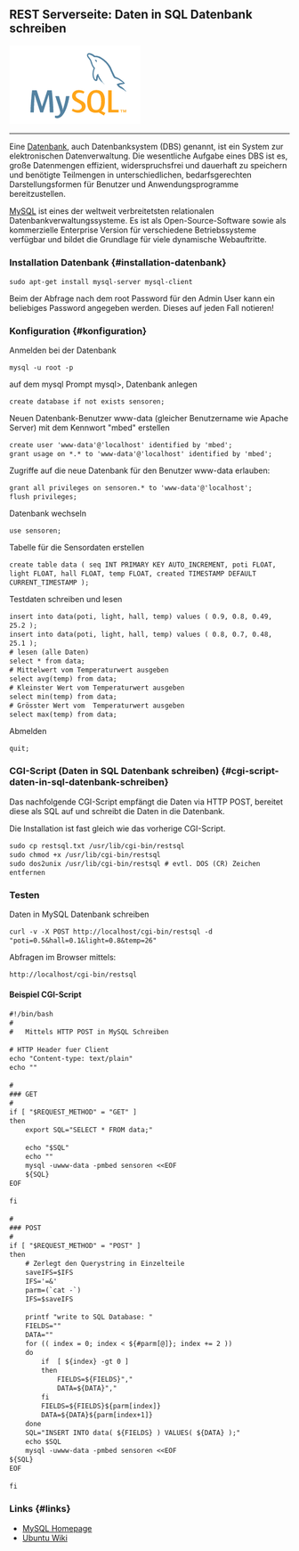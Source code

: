 ﻿REST Serverseite: Daten in SQL Datenbank schreiben
--------------------------------

![](../images/MySQL.png)

- - -

Eine [Datenbank](http://de.wikipedia.org/wiki/Datenbank), auch Datenbanksystem (DBS) genannt, ist ein System zur elektronischen Datenverwaltung. Die wesentliche Aufgabe eines DBS ist es, große Datenmengen effizient, widerspruchsfrei und dauerhaft zu speichern und benötigte Teilmengen in unterschiedlichen, bedarfsgerechten Darstellungsformen für Benutzer und Anwendungsprogramme bereitzustellen.

[MySQL](http://de.wikipedia.org/wiki/MySQL) ist eines der weltweit verbreitetsten relationalen Datenbankverwaltungssysteme. Es ist als Open-Source-Software sowie als kommerzielle Enterprise Version für verschiedene Betriebssysteme verfügbar und bildet die Grundlage für viele dynamische Webauftritte.

### Installation Datenbank {#installation-datenbank}

	sudo apt-get install mysql-server mysql-client

Beim der Abfrage nach dem root Password für den Admin User kann ein beliebiges Password angegeben werden. Dieses auf jeden Fall notieren!

### Konfiguration {#konfiguration}

Anmelden bei der Datenbank

	mysql -u root -p  

auf dem mysql Prompt mysql>, Datenbank anlegen

	create database if not exists sensoren;

Neuen Datenbank-Benutzer www-data (gleicher Benutzername wie Apache Server) mit dem Kennwort "mbed" erstellen

	create user 'www-data'@'localhost' identified by 'mbed'; 
	grant usage on *.* to 'www-data'@'localhost' identified by 'mbed';

Zugriffe auf die neue Datenbank für den Benutzer www-data erlauben:

	grant all privileges on sensoren.* to 'www-data'@'localhost';
	flush privileges;

Datenbank wechseln

	use sensoren;

Tabelle für die Sensordaten erstellen

    create table data ( seq INT PRIMARY KEY AUTO_INCREMENT, poti FLOAT, light FLOAT, hall FLOAT, temp FLOAT, created TIMESTAMP DEFAULT CURRENT_TIMESTAMP );

Testdaten schreiben und lesen

	insert into data(poti, light, hall, temp) values ( 0.9, 0.8, 0.49, 25.2 );
	insert into data(poti, light, hall, temp) values ( 0.8, 0.7, 0.48, 25.1 );
	# lesen (alle Daten)
	select * from data;
	# Mittelwert vom Temperaturwert ausgeben
	select avg(temp) from data;
	# Kleinster Wert vom Temperaturwert ausgeben
	select min(temp) from data;
	# Grösster Wert vom  Temperaturwert ausgeben
	select max(temp) from data;

Abmelden

	quit;

### CGI-Script (Daten in SQL Datenbank schreiben) {#cgi-script-daten-in-sql-datenbank-schreiben}

Das nachfolgende CGI-Script empfängt die Daten via HTTP POST, bereitet diese als SQL auf und schreibt die Daten in die Datenbank.

Die Installation ist fast gleich wie das vorherige CGI-Script.

    sudo cp restsql.txt /usr/lib/cgi-bin/restsql
    sudo chmod +x /usr/lib/cgi-bin/restsql
    sudo dos2unix /usr/lib/cgi-bin/restsql # evtl. DOS (CR) Zeichen entfernen

### Testen

Daten in MySQL Datenbank schreiben

	curl -v -X POST http://localhost/cgi-bin/restsql -d "poti=0.5&hall=0.1&light=0.8&temp=26"
	
Abfragen im Browser mittels:

    http://localhost/cgi-bin/restsql

#### Beispiel CGI-Script 

	#!/bin/bash
	#
	#   Mittels HTTP POST in MySQL Schreiben
	 
	# HTTP Header fuer Client
	echo "Content-type: text/plain"
	echo ""
	 
	#
	### GET
	#
	if [ "$REQUEST_METHOD" = "GET" ]
	then
	    export SQL="SELECT * FROM data;"
	 
	    echo "$SQL"
	    echo ""
	    mysql -uwww-data -pmbed sensoren <<EOF
	    ${SQL}
	EOF
	 
	fi
	 
	#
	### POST
	#
	if [ "$REQUEST_METHOD" = "POST" ]
	then
	    # Zerlegt den Querystring in Einzelteile
	    saveIFS=$IFS
	    IFS='=&'
	    parm=(`cat -`)
	    IFS=$saveIFS
	 
	    printf "write to SQL Database: "
	    FIELDS=""
	    DATA=""
	    for (( index = 0; index < ${#parm[@]}; index += 2 ))
	    do
	        if  [ ${index} -gt 0 ]
	        then
	            FIELDS=${FIELDS}","
	            DATA=${DATA}","
	        fi
	        FIELDS=${FIELDS}${parm[index]}
	        DATA=${DATA}${parm[index+1]}
	    done
	    SQL="INSERT INTO data( ${FIELDS} ) VALUES( ${DATA} );"
	    echo $SQL
	    mysql -uwww-data -pmbed sensoren <<EOF
	${SQL}
	EOF
	 
	fi


### Links {#links}

*   [MySQL Homepage](http://www.mysql.de/)
*   [Ubuntu Wiki](http://wiki.ubuntuusers.de/mysql)

